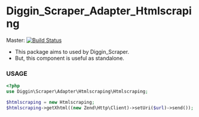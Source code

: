 Diggin_Scraper_Adapter_Htmlscraping
===================================

Master: [![Build Status](https://travis-ci.org/diggin/Diggin_Scraper_Adapter_Htmlscraping.png?branch=master)](https://travis-ci.org/diggin/Diggin_Scraper_Adapter_Htmlscraping)

- This package aims to used by Diggin_Scraper.
- But, this component is useful as standalone.

### USAGE

``` php
<?php
use Diggin\Scraper\Adapter\Htmlscraping\Htmlscraping;

$htmlscraping = new Htmlscraping;
$htmlscraping->getXhtml((new Zend\Http\Client)->setUri($url)->send());

```
